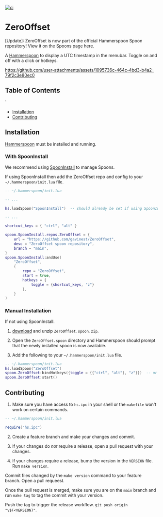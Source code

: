 [![ci](https://github.com/gavinest/ZeroOffset/actions/workflows/ci.yml/badge.svg)](https://github.com/gavinest/ZeroOffset/actions/workflows/ci.yml)

# ZeroOffset

\[Update\]: ZeroOffset is now part of the official Hammerspoon Spoon repository! View it on the Spoons page here.

A [Hammerspoon](https://www.hammerspoon.org/) to display a UTC timestamp in the menubar. Toggle on and off with a click or hotkeys.

https://github.com/user-attachments/assets/1095736c-464c-4bd3-b4a2-79f2c3e80ec0


## Table of Contents
`
- [Installation](#installation)
- [Contributing](#contributing)

## Installation

[Hammerspoon](https://www.hammerspoon.org/) must be installed and running.

### With SpoonInstall

We recommend using [SpoonInstall](https://www.hammerspoon.org/Spoons/SpoonInstall.html#repos) to manage Spoons.

If using SpoonInstall then add the ZeroOffset repo and config to your `~/.hammerspoon/init.lua` file.

```lua
-- ~/.hammerspoon/init.lua

-- ...

hs.loadSpoon("SpoonInstall")  -- should already be set if using SpoonInstall

-- ...

shortcut_keys = { "ctrl", "alt" }

spoon.SpoonInstall.repos.ZeroOffset = {
    url = "https://github.com/gavinest/ZeroOffset",
    desc = "ZeroOffset spoon repository",
    branch = "main",
}
spoon.SpoonInstall:andUse(
    "ZeroOffset",
    {
        repo = "ZeroOffset",
        start = true,
        hotkeys = {
            toggle = {shortcut_keys, "z"}
        },
    }
)

```

### Manual Installation

If not using SpoonInstall.

1. [download](https://github.com/gavinest/ZeroOffset/blob/main/Spoons/ZeroOffset.spoon.zip) and unzip `ZeroOffset.spoon.zip`.

2. Open the `ZeroOffset.spoon` directory and Hammerspoon should prompt that the newly installed spoon is now available.

3. Add the following to your `~/.hammerspoon/init.lua` file.

```lua
-- ~/.hammerspoon/init.lua
hs.loadSpoon("ZeroOffset")
spoon.ZeroOffset:bindHotkeys({toggle = {{"ctrl", "alt"}, "z"}})  -- or any other hotkey you prefer
spoon.ZeroOffset:start()
```

## Contributing

1. Make sure you have access to `hs.ipc` in your shell or the `makefile` won't work on certain commands.

```lua
-- ~/.hammerspoon/init.lua

require("hs.ipc")
```

2. Create a feature branch and make your changes and commit.

4. If your changes do _not_ require a release, open a pull request with your changes.

5. If your changes require a release, bump the version in the `VERSION` file. Run `make version`.

Commit files changed by the `make version` command to your feature branch. Open a pull requeest.

Once the pull request is merged, make sure you are on the `main` branch and run `make tag` to tag the commit with your version.

Push the tag to trigger the release workflow. `git push origin "v$(<VERSION)"`.
